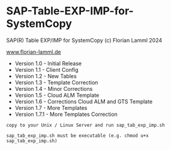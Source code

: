 # SAP-Table-EXP-IMP-for-SystemCopy

SAP(R) Table EXP/IMP for SystemCopy (c) Florian Lamml 2024

www.florian-lamml.de

 - Version 1.0 - Initial Release
 - Version 1.1 - Client Config
 - Version 1.2 - New Tables
 - Version 1.3 - Template Correction
 - Version 1.4 - Minor Corrections
 - Version 1.5 - Cloud ALM Template
 - Version 1.6 - Corrections Cloud ALM and GTS Template
 - Version 1.7 - More Templates
 - Version 1.7.1 - More Templates Correction

`copy to your Unix / Linux Server and run sap_tab_exp_imp.sh`

`sap_tab_exp_imp.sh must be executable (e.g. chmod u+x sap_tab_exp_imp.sh)`
